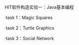 HIT软件构造实验一：Java基本编程

  ·task 1：Magic Squares
  
  ·task 2：Turtle Graphics
  
  ·task 3：Social Network
